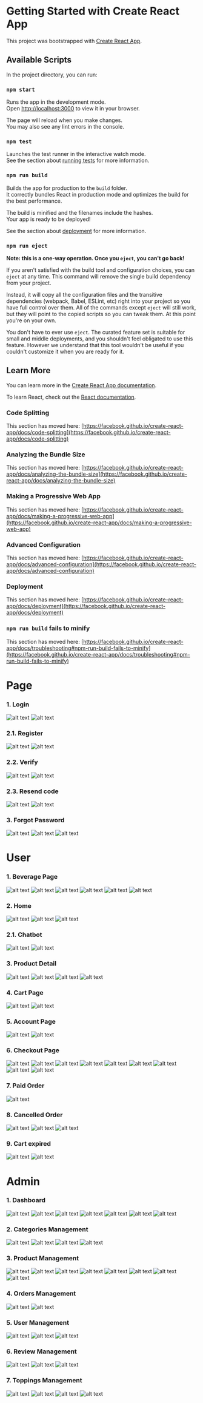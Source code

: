 # Getting Started with Create React App

This project was bootstrapped with [Create React App](https://github.com/facebook/create-react-app).

## Available Scripts

In the project directory, you can run:

### `npm start`

Runs the app in the development mode.\
Open [http://localhost:3000](http://localhost:3000) to view it in your browser.

The page will reload when you make changes.\
You may also see any lint errors in the console.

### `npm test`

Launches the test runner in the interactive watch mode.\
See the section about [running tests](https://facebook.github.io/create-react-app/docs/running-tests) for more information.

### `npm run build`

Builds the app for production to the `build` folder.\
It correctly bundles React in production mode and optimizes the build for the best performance.

The build is minified and the filenames include the hashes.\
Your app is ready to be deployed!

See the section about [deployment](https://facebook.github.io/create-react-app/docs/deployment) for more information.

### `npm run eject`

**Note: this is a one-way operation. Once you `eject`, you can't go back!**

If you aren't satisfied with the build tool and configuration choices, you can `eject` at any time. This command will remove the single build dependency from your project.

Instead, it will copy all the configuration files and the transitive dependencies (webpack, Babel, ESLint, etc) right into your project so you have full control over them. All of the commands except `eject` will still work, but they will point to the copied scripts so you can tweak them. At this point you're on your own.

You don't have to ever use `eject`. The curated feature set is suitable for small and middle deployments, and you shouldn't feel obligated to use this feature. However we understand that this tool wouldn't be useful if you couldn't customize it when you are ready for it.

## Learn More

You can learn more in the [Create React App documentation](https://facebook.github.io/create-react-app/docs/getting-started).

To learn React, check out the [React documentation](https://reactjs.org/).

### Code Splitting

This section has moved here: [https://facebook.github.io/create-react-app/docs/code-splitting](https://facebook.github.io/create-react-app/docs/code-splitting)

### Analyzing the Bundle Size

This section has moved here: [https://facebook.github.io/create-react-app/docs/analyzing-the-bundle-size](https://facebook.github.io/create-react-app/docs/analyzing-the-bundle-size)

### Making a Progressive Web App

This section has moved here: [https://facebook.github.io/create-react-app/docs/making-a-progressive-web-app](https://facebook.github.io/create-react-app/docs/making-a-progressive-web-app)

### Advanced Configuration

This section has moved here: [https://facebook.github.io/create-react-app/docs/advanced-configuration](https://facebook.github.io/create-react-app/docs/advanced-configuration)

### Deployment

This section has moved here: [https://facebook.github.io/create-react-app/docs/deployment](https://facebook.github.io/create-react-app/docs/deployment)

### `npm run build` fails to minify

This section has moved here: [https://facebook.github.io/create-react-app/docs/troubleshooting#npm-run-build-fails-to-minify](https://facebook.github.io/create-react-app/docs/troubleshooting#npm-run-build-fails-to-minify)

# Page

### 1. Login

![alt text](data/image-69.png)
![alt text](data/image-60.png)

### 2.1. Register

![alt text](data/image-68.png)
![alt text](data/image-67.png)

### 2.2. Verify

![alt text](data/image-63.png)
![alt text](data/image-64.png)

### 2.3. Resend code

![alt text](data/image-65.png)
![alt text](data/image-66.png)

### 3. Forgot Password

![alt text](data/image-70.png)
![alt text](data/image-61.png)
![alt text](data/image-71.png)

# User

### 1. Beverage Page

![alt text](data/image-34.png)
![alt text](data/image-35.png)
![alt text](data/image-36.png)
![alt text](data/image-37.png)
![alt text](data/image-38.png)
![alt text](data/image-39.png)

### 2. Home

![alt text](data/image-40.png)
![alt text](data/image-41.png)
![alt text](data/image-9.png)

### 2.1. Chatbot

![alt text](data/image-58.png)
![alt text](data/image-59.png)

### 3. Product Detail

![alt text](data/image-42.png)
![alt text](data/image-44.png)
![alt text](data/image-45.png)
![alt text](data/image-43.png)

### 4. Cart Page

![alt text](data/image-46.png)
![alt text](data/image-47.png)

### 5. Account Page

![alt text](data/image-48.png)
![alt text](data/image-49.png)

### 6. Checkout Page

![alt text](data/image-52.png)
![alt text](data/image-53.png)
![alt text](data/image-79.png)
![alt text](data/image-55.png)
![alt text](data/image-80.png)
![alt text](data/image-72.png)
![alt text](data/image-73.png)
![alt text](data/image-74.png)
![alt text](data/image-54.png)

### 7. Paid Order

![alt text](data/image-50.png)

### 8. Cancelled Order

![alt text](data/image-75.png)
![alt text](data/image-76.png)
![alt text](data/image-51.png)

### 9. Cart expired

![alt text](data/image-77.png)
![alt text](data/image-78.png)

# Admin

### 1. Dashboard

![alt text](<data/Screenshot 2025-06-21 205910.png>)
![alt text](<data/Screenshot 2025-06-21 210006.png>)
![alt text](<data/Screenshot 2025-06-21 210020.png>)
![alt text](<data/Screenshot 2025-06-21 210051.png>)
![alt text](<data/Screenshot 2025-06-21 210109.png>)
![alt text](<data/Screenshot 2025-06-21 210129.png>)
![alt text](<data/Screenshot 2025-06-21 210147.png>)

### 2. Categories Management

![alt text](<data/Screenshot 2025-06-21 210208.png>)
![alt text](<data/Screenshot 2025-06-21 210224.png>)
![alt text](<data/Screenshot 2025-06-21 210240.png>)
![alt text](<data/Screenshot 2025-06-21 210252.png>)

### 3. Product Management

![alt text](<data/Screenshot 2025-06-21 210314.png>)
![alt text](<data/Screenshot 2025-06-21 210358.png>)
![alt text](<data/Screenshot 2025-06-21 210432.png>)
![alt text](data/image.png)
![alt text](data/image-1.png)
![alt text](data/image-2.png)
![alt text](data/image-3.png)
![alt text](data/image-4.png)

### 4. Orders Management

![alt text](<data/Screenshot 2025-06-21 210743.png>)
![alt text](data/image-5.png)

### 5. User Management

![alt text](<data/Screenshot 2025-06-21 210857.png>)
![alt text](data/image-6.png)
![alt text](data/image-7.png)

### 6. Review Management

![alt text](<data/Screenshot 2025-06-21 211127.png>)
![alt text](<data/Screenshot 2025-06-21 211142.png>)
![alt text](data/image-8.png)

### 7. Toppings Management

![alt text](data/image-28.png)
![alt text](data/image-29.png)
![alt text](data/image-30.png)
![alt text](data/image-31.png)
